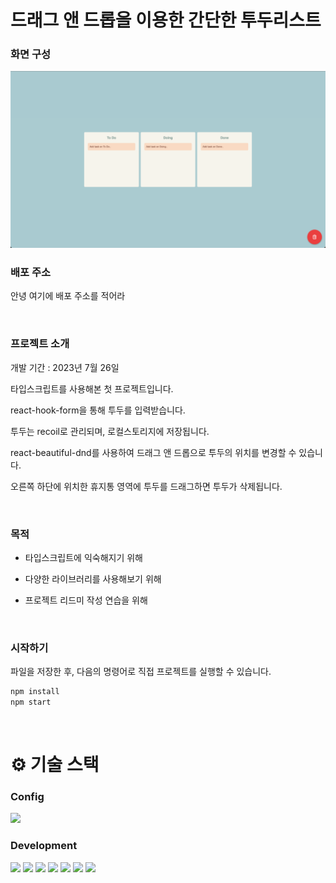 # 드래그 앤 드롭을 이용한 간단한 투두리스트

### 화면 구성

<img src="main.png" alt="메인 화면 이미지"/>

<br />

### 배포 주소

안녕 여기에 배포 주소를 적어라

<br />

### 프로젝트 소개

개발 기간 : 2023년 7월 26일

타입스크립트를 사용해본 첫 프로젝트입니다.

react-hook-form을 통해 투두를 입력받습니다.

투두는 recoil로 관리되며, 로컬스토리지에 저장됩니다.

react-beautiful-dnd를 사용하여 드래그 앤 드롭으로 투두의 위치를 변경할 수 있습니다.

오른쪽 하단에 위치한 휴지통 영역에 투두를 드래그하면 투두가 삭제됩니다.

<br />

### 목적

- 타입스크립트에 익숙해지기 위해

- 다양한 라이브러리를 사용해보기 위해

- 프로젝트 리드미 작성 연습을 위해

<br />

### 시작하기

파일을 저장한 후, 다음의 명령어로 직접 프로젝트를 실행할 수 있습니다.

```zsh
npm install
npm start
```

<br />

# ⚙️ 기술 스택

### Config

<img src="https://img.shields.io/badge/npm-CB3837?style=for-the-badge&logo=npm&logoColor=white">

### Development

<div style="display: flex; gap: 4px;">
  <img src="https://img.shields.io/badge/create react app-09D3AC?style=for-the-badge&logo=create react app&logoColor=white">
  <img src="https://img.shields.io/badge/typescript-3178C6?style=for-the-badge&logo=typescript&logoColor=white">
  <img src="https://img.shields.io/badge/recoil-3578E5?style=for-the-badge&logo=recoil&logoColor=white">
  <img src="https://img.shields.io/badge/react hook form-EC5990?style=for-the-badge&logo=react hook form&logoColor=white">
  <img src="https://img.shields.io/badge/styled components-DB7093?style=for-the-badge&logo=styled components&logoColor=white">
  <img src="https://img.shields.io/badge/react beautiful dnd-09AE7C?style=for-the-badge&logo=react&logoColor=white">
  <img src="https://img.shields.io/badge/react icons-E91E62?style=for-the-badge&logo=react&logoColor=white">
</div>
